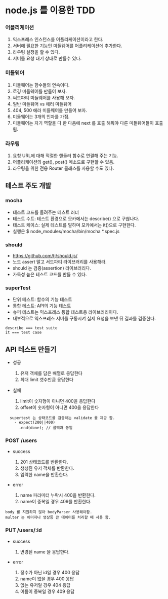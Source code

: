 # node.js 를 이용한 TDD

### 어플리케이션
 
1. 익스프레스 인스턴스를 어플리케이션이라고 한다.
2. 서버에 필요한 기능인 미들웨어를 어플리케이션에 추가한다.
3. 라우팅 설정을 할 수 있다.
4. 서버를 요청 대기 상태로 만들수 있다.



### 미들웨어
1. 미들웨어는 함수들의 연속이다.
2. 로깅 미들웨어를 만들어 보자.
3. 써드파티 미들웨어를 사용해 보자.
4. 일반 미들웨어 vs 에러 미들웨어
5. 404, 500 에러 미들웨어를 만들어 보자.
6. 미들웨어는 3개의 인자를 가짐.
7. 미들웨어는 자기 역할을 다 한 다음에 next 를 호출 해줘야 다른 미들웨어들이 호출 됨.


### 라우팅
1. 요청 URL에 대해 적절한 핸들러 함수로 연결해 주는 기능.
2. 어플리케이션의 get(), post() 메소드로 구현할 수 있음.
3. 라우팅을 위한 전용 Router 클래스를 사용할 수도 있다.

## 테스트 주도 개발
### mocha
  - 테스트 코드를 돌려주는 테스트 러너
  - 테스트 수트: 테스트 환경으로 모카에서는 describe() 으로 구혆나다.
  - 테스트 케이스: 실제 테스트를 말하며 모카에서는 it()으로 구현한다.
  - 실행은 $ node_modules/mocha/bin/mocha *.spec.js

### should
  - https://github.com/tj/should.js/
  - 노드 assert 말고 서드파티 라이브러리를 사용해라.
  - should 는 검증(assertion) 라이브러리다.
  - 가독성 높은 테스트 코드를 만들 수 있다.

### superTest
  - 단위 테스트: 함수의 기능 테스트
  - 통합 테스트: API의 기능 테스트
  - 슈퍼 테스트는 익스프레스 통합 테스트용 라이브러리이다.
  - 내부적으로 익스프레스 서버를 구동시켜 실제 요청을 보낸 뒤 결과를 검증한다.

```
describe === test suite
it === test case
```

## API 테스트 만들기
  - 성공
    1. 유저 객체를 담은 배열로 응답한다
    2. 최대 limit 갯수만큼 응답한다

  - 실패
    1. limit이 숫자형이 아니면 400을 응답한다
    2. offset이 숫자형이 아니면 400을 응답한다

```
  supertest 는 상태코드를 검증하는 validate 를 제공 함.
    - expect(200||400)
      .end(done); // 콜백과 동일
```


### POST /users
- success
  1. 201 상태코드를 반환한다.
  2. 생성된 유저 객체를 반환한다.
  3. 입력한 name을 반환한다.

- error
  1. name 파라미터 누락시 400을 반환한다.
  2. name이 중복일 경우 409를 반환한다.

```
body 를 지원하지 않아 bodyParser 사용해야함.
multer 는 이미지나 영상등 큰 데이터를 처리할 때 사용 함.
```

### PUT /users/:id
- success
  1. 변경된 name 을 응답한다.

- error
  1. 정수가 아닌 id일 경우 400 응답
  2. name이 없을 경우 400 응답
  3. 없는 유저일 경우 404 응답
  4. 이름이 중복일 경우 409 응답